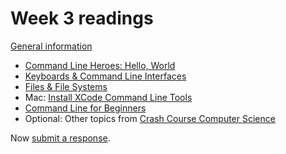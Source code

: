 # Week 3 readings

[General information](../README.md#readings)

- [Command Line Heroes: Hello, World](https://www.redhat.com/en/command-line-heroes/season-2/hello-world)
- [Keyboards & Command Line Interfaces](https://thecrashcourse.com/courses/keyboards-command-line-interfaces-crash-course-computer-science-22/)
- [Files & File Systems](https://thecrashcourse.com/courses/files-file-systems-crash-course-computer-science-20/)
- Mac: [Install XCode Command Line Tools](https://www.freecodecamp.org/news/install-xcode-command-line-tools/)
- [Command Line for Beginners](https://www.freecodecamp.org/news/command-line-for-beginners/)
- Optional: Other topics from [Crash Course Computer Science](https://thecrashcourse.com/topic/computerscience/)

Now [submit a response](../README.md#responses).
